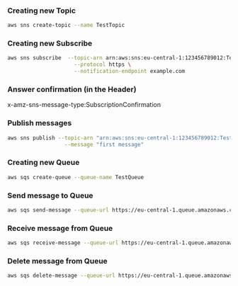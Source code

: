 ### Creating new Topic
```sh
aws sns create-topic --name TestTopic
```

### Creating new Subscribe
```sh
aws sns subscribe  --topic-arn arn:aws:sns:eu-central-1:123456789012:TestTopic \
                     --protocol https \
                     --notification-endpoint example.com
```

### Answer confirmation (in the Header)     
x-amz-sns-message-type:SubscriptionConfirmation

### Publish messages
```sh
aws sns publish --topic-arn "arn:aws:sns:eu-central-1:123456789012:TestTopic" \
                  --message "first message"
```

### Creating new Queue
```sh
aws sqs create-queue --queue-name TestQueue
```

### Send message to Queue
```sh
aws sqs send-message --queue-url https://eu-central-1.queue.amazonaws.com/123456789012/TestQueue --message-body "first message"
```

### Receive message from Queue
```sh
aws sqs receive-message --queue-url https://eu-central-1.queue.amazonaws.com/123456789012/TestQueue
```

### Delete message from Queue
```sh
aws sqs delete-message --queue-url https://eu-central-1.queue.amazonaws.com/123456789012/TestQueue --receipt-handle <...>
```
  